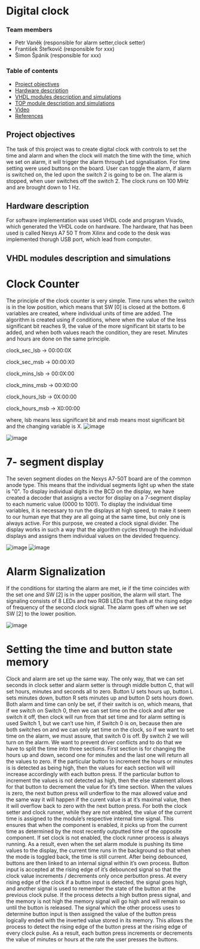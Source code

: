 
# Digital clock

### Team members

* Petr Vaněk (responsible for alarm setter,clock setter)
* František Štefkovič (responsible for xxx)
* Šimon Špánik (responsible for xxx)

### Table of contents

* [Project objectives](#objectives)
* [Hardware description](#hardware)
* [VHDL modules description and simulations](#modules)
* [TOP module description and simulations](#top)
* [Video](#video)
* [References](#references)

<a name="objectives"></a>

## Project objectives

The task of this project was to create digital clock with controls to set the time and alarm and when the clock will match the time with the time, which we set on alarm, it will trigger the alarm through Led signalisation. For time setting were used buttons on the board. User can toggle the alarm, if alarm is switched on, the led upon the switch 2 is going to be on. The alarm is stopped, when user switches off the switch 2. The clock runs on 100 MHz and are brought down to 1 Hz.

<a name="hardware"></a>

## Hardware description

For software implementation was used VHDL code and program Vivado, which generated the VHDL code on hardware. The hardware, that has been used is called Nexys A7 50 T from Xilinx and code to the desk was implemented thorugh USB port, which lead from computer.

<a name="modules"></a>

## VHDL modules description and simulations

# Clock Counter
The principle of the clock counter is very simple. Time runs when the switch is in the low position, which means that SW [0] is closed at the bottom. 6 variables are created, where individual units of time are added. The algorithm is created using if conditions, where when the value of the less significant bit reaches 9, the value of the more significant bit starts to be added, and when both values reach the condition, they are reset. Minutes and hours are done on the same principle.

clock_sec_lsb -> 00:00:0X

clock_sec_msb -> 00:00:X0

clock_mins_lsb -> 00:0X:00

clock_mins_msb -> 00:X0:00

clock_hours_lsb -> 0X:00:00

clock_hours_msb -> X0:00:00

where, lsb means less significant bit and msb means most significant bit and the changing variable is X.
![image](https://user-images.githubusercontent.com/99393183/166229733-1bba0833-32cf-4c88-92b8-265defed8ac9.png)

![image](https://user-images.githubusercontent.com/99393183/165782881-e94ad8ed-d805-4d98-8501-4512398fbb71.png)

# 7- segment display
The seven segment diodes on the Nexys A7-50T board are of the common anode type. This means that the individual segments light up when the state is "0". To display individual digits in the BCD on the display, we have created a decoder that assigns a vector for display on a 7-segment display to each numeric value (0000 to 1001).
To display the individual time variables, it is necessary to run the displays at high speed,
to make it seem to our human eye that they are all going at the same time, but only one is always active. For this purpose, we created a clock signal divider. The display works in such a way that the algorithm cycles through the individual displays and assigns them individual values on the devided frequency.

![image](https://user-images.githubusercontent.com/99393183/166230203-547187ce-f3b9-45b4-8ed6-d1e2b2a23fae.png)
![image](https://user-images.githubusercontent.com/99393183/166230247-3af8acd5-95e2-464c-a35a-0b61ea3db2d7.png)

# Alarm Signalization
If the conditions for starting the alarm are met, ie if the time coincides with the set one and SW [2] is in the upper position, the alarm will start. The signaling consists of 8 LEDs and two RGB LEDs that flash at the rising edge of frequency of the second clock signal. The alarm goes off when we set SW [2] to the lower position.

![image](https://user-images.githubusercontent.com/99393183/166230392-da33a64f-8b82-48a7-a87e-a4992d9bc71a.png)

# Setting the time and button state memory
Clock and alarm are set up the same way. The only way, that we can set seconds in clock setter and alarm setter is through middle button C, that will set hours, minutes and seconds all to zero.  Button U sets hours up, button L sets minutes down, button R sets minutes up and button D sets hours down. Both alarm and time can only be set, if their switch is on, which means, that if we switch on Switch 0, then we can set time on the clock and after we switch it off, then clock will run from that set time and for alarm setting is used Switch 1, but we can’t use him, if Switch 0 is on, because then are both switches on and we can only set time on the clock, so if we want to set time on the alarm, we must assure, that switch 0 is off. By switch 2 we will turn on the alarm. We want to prevent driver conflicts and to do that we have to split the time into three sections. First section is for changing the hours up and down, second one for minutes and the last one will return all the values to zero. If the particular button to increment the hours or minutes is is detected as being high, then the values for each section will will increase accordingly with each button press. If the particular button to increment the values is not detected as high, then the else statement allows for that button to decrement the value for it’s time section. When the values is zero, the next button press will underflow to the max allowed value and the same way it will happen if the curent value is at it’s maximal value, then it will overflow back to zero with the next button press. For both the clock setter and clock runner, while they are not enabled, the value of the current time is assigned to the module’s respective internal time signal. This ensures that when the component is enabled, it picks up from the current time as determined by the most recently outputted time of the opposite component. If set clock is not enabled, the clock runner process is always running. As a result, even when the set alarm module is pushing its time values to the display, the current time runs in the background so that when the mode is toggled back, the time is still current. After being debounced, buttons are then linked to an internal signal within it’s own process. Button input is accepted at the rising edge of it’s debounced signal so that the clock value increments / decrements only once perbutton press. At every rising edge of the clock if a button input is detected, the signal goes high, and another signal is used to remember the state of the button at the previous clock pulse. If the process detects a high button press signal, and the memory is not high the memory signal will go high and will remain so until the button is released. The signal which the other process uses to determine button input is then assigned the value of the button press logically ended with the inverted value stored in its memory. This allows the process to detect the rising edge of the button press at the rising edge of every clock pulse. As a result, each button press increments or decrements the value of minutes or hours at the rate the user presses the buttons.


